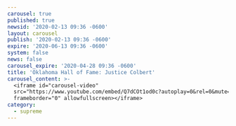 ```yaml
---
carousel: true
published: true
newsid: '2020-02-13 09:36 -0600'
layout: carousel
publish: '2020-02-13 09:36 -0600'
expire: '2020-06-13 09:36 -0600'
system: false
news: false
carousel_expire: '2020-04-28 09:36 -0600'
title: 'Oklahoma Hall of Fame: Justice Colbert'
carousel_content: >-
  <iframe id="carousel-video"
  src="https://www.youtube.com/embed/Q7dCOt1od0c?autoplay=0&rel=0&mute=1&modestbranding=1"
  frameborder="0" allowfullscreen></iframe>
category:
  - supreme
---
```

